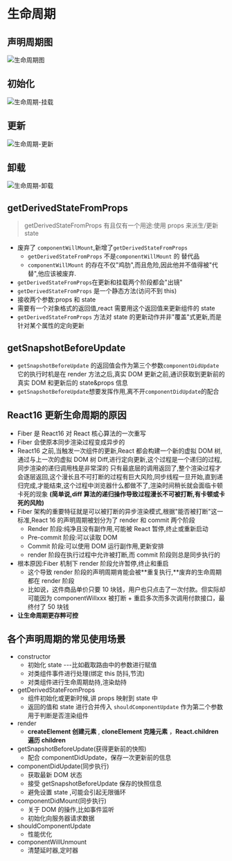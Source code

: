 # 生命周期

## 声明周期图

![生命周期图](https://s2.loli.net/2022/01/13/fqzOjTHWSVxlv4M.png)

## 初始化

![生命周期-挂载](https://s2.loli.net/2022/01/13/5uhLbryomecQOHW.png)

## 更新

![生命周期-更新](https://s2.loli.net/2022/01/13/bDqr5sSioJw672v.png)

## 卸载

![生命周期-卸载](https://s2.loli.net/2022/01/13/EcaS5ufRrbGj3wy.png)

## getDerivedStateFromProps

> getDerivedStateFromProps 有且仅有一个用途:使用 props 来派生/更新 state

- 废弃了 `componentWillMount`,新增了`getDerivedStateFromProps`
  - `getDerivedStateFromProps` 不是`componentWillMount` 的 替代品
  - `componentWillMount` 的存在不仅"鸡肋",而且危险,因此他并不值得被"代替",他应该被废弃.
- `getDerivedStateFromProps`在更新和挂载两个阶段都会"出镜"
- `getDerivedStateFromProps` 是一个静态方法(访问不到 this)
- 接收两个参数:props 和 state
- 需要有一个对象格式的返回值,react 需要用这个返回值来更新组件的 state
- `getDerivedStateFromProps` 方法对 state 的更新动作并非"覆盖"式更新,而是针对某个属性的定向更新

## getSnapshotBeforeUpdate

- `getSnapshotBeforeUpdate` 的返回值会作为第三个参数`componentDidUpdate` 它的执行时机是在 render 方法之后,真实 DOM 更新之前,通识获取到更新前的真实 DOM 和更新后的 state&props 信息
- `getSnapshotBeforeUpdate`想要发挥作用,离不开`componentDidUpdate`的配合

## React16 更新生命周期的原因

- Fiber 是 React16 对 React 核心算法的一次重写
- Fiber 会使原本同步渲染过程变成异步的
- React16 之前,当触发一次组件的更新,React 都会构建一个新的虚拟 DOM 树,通过与上一次的虚拟 DOM 树 Diff,进行定向更新,这个过程是一个递归的过程,同步渲染的递归调用栈是非常深的 只有最底层的调用返回了,整个渲染过程才会逐层返回,这个漫长且不可打断的过程有巨大风险,同步线程一旦开始,直到递归完成,才能结束,这个过程中浏览器什么都做不了,渲染时间稍长就会面临卡顿卡死的现象 **(简单说,diff 算法的递归操作导致过程漫长不可被打断,有卡顿或卡死的风险)**
- Fiber 架构的重要特征就是可以被打断的异步渲染模式,根据"能否被打断"这一标准,React 16 的声明周期被划分为了 render 和 commit 两个阶段
  - Render 阶段:纯净且没有副作用,可能被 React 暂停,终止或重新启动
  - Pre-commit 阶段:可以读取 DOM
  - Commit 阶段:可以使用 DOM 运行副作用,更新安排
  - render 阶段在执行过程中允许被打断,而 commit 阶段则总是同步执行的
- 根本原因:Fiber 机制下 render 阶段允许暂停,终止和重启
  - 这个导致 render 阶段的声明周期肯能会被**重复执行,**废弃的生命周期都在 render 阶段
  - 比如说，这件商品单价只要 10 块钱，用户也只点击了一次付款。但实际却可能因为 componentWillxxx 被打断 + 重启多次而多次调用付款接口，最终付了 50 块钱
- **让生命周期更存粹可控**

## 各个声明周期的常见使用场景

- constructor
  - 初始化 state ---比如截取路由中的参数进行赋值
  - 对类组件事件进行处理(绑定 this 防抖,节流)
  - 对类组件进行生命周期劫持,渲染劫持
- getDerivedStateFromProps
  - 组件初始化或更新时候,讲 props 映射到 state 中
  - 返回的值和 state 进行合并传入 `shouldComponentUpdate` 作为第二个参数用于判断是否渲染组件
- render
  - **createElement 创建元素** , **cloneElement 克隆元素** ，**React.children 遍历 children**
- getSnapshotBeforeUpdate(获得更新前的快照)
  - 配合 componentDidUpdate，保存一次更新前的信息
- componentDidUpdate(同步执行)
  - 获取最新 DOM 状态
  - 接受 getSnapshotBeforeUpdate 保存的快照信息
  - 避免设置 state ,可能会引起无限循环
- componentDidMount(同步执行)
  - 关于 DOM 的操作,比如事件监听
  - 初始化向服务器请求数据
- shouldComponentUpdate
  - 性能优化
- componentWillUnmount
  - 清楚延时器,定时器
